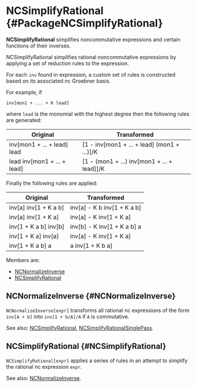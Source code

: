 # NCSimplifyRational {#PackageNCSimplifyRational}

**NCSimplifyRational** simplifies noncommutative expressions and certain functions of their inverses.

NCSimplifyRational simplifies rational noncommutative expressions by applying a set of reduction rules to the expression.

For each `inv` found in expression, a custom set of rules is constructed based on its associated nc Groebner basis.

For example, if

    inv[mon1 + ... + K lead]

where `lead` is the monomial with the highest degree then the following rules are generated:

| Original | Transformed |
| --- | --- |
| inv[mon1 + ... + lead] lead | [1 - inv[mon1 + ... + lead] (mon1 + ...)]/K |
| lead inv[mon1 + ... + lead] | [1 - (mon1 + ...) inv[mon1 + ... + lead]]/K |

Finally the following rules are applied:

| Original | Transformed |
| --- | --- |
| inv[a] inv[1 + K a b]  | inv[a] - K b inv[1 + K a b] |
| inv[a] inv[1 + K a]    | inv[a] - K inv[1 + K a]     |
| inv[1 + K a b] inv[b]  | inv[b] - K inv[1 + K a b] a |
| inv[1 + K a] inv[a]    | inv[a] - K inv[1 + K a]     |
| inv[1 + K a b] a       | a inv[1 + K b a]      |

Members are:

* [NCNormalizeInverse](#NCNormalizeInverse)
* [NCSimplifyRational](#NCSimplifyRational)

## NCNormalizeInverse {#NCNormalizeInverse}

`NCNormalizeInverse[expr]` transforms all rational nc expressions of the form `inv[A + b]` into `inv[1 + b/A]/A` if `A` is commutative.

See also:
[NCSimplifyRational](#NCSimplifyRational), [NCSimplifyRationalSinglePass](#NCSimplifyRationalSinglePass).

## NCSimplifyRational {#NCSimplifyRational}

`NCSimplifyRational[expr]` applies a series of rules in an attempt to simplify the rational nc expression `expr`.

See also:
[NCNormalizeInverse](#NCNormalizeInverse).
